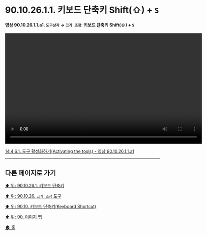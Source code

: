# 90.10.26.1.1. 키보드 단축키 Shift(⇧) + `S`

<a id="90-10-26-01-01-a1"></a>

#### 영상 90.10.26.1.1.a1. `도구상자` → `크기 조정`: 키보드 단축키 Shift(⇧) + `S`
<video controls="controls" width="640" height="360" src="https://github.com/wonder13662/gimp/assets/15767104/df96fdb1-32db-4332-9a8c-e1dc6c739791"></video>

[14.4.6.1. 도구 활성화하기(Activating the tools) - 영상 90.10.26.1.1.a1](./14-04-06-01-activating_the_tool.md#90-10-26-01-01-a1)

***

## 다른 페이지로 가기

[⬆️ 위: 90.10.26.1. 키보드 단축키](./90-10-26-01-00-keyboard_shortcut.md)

[⬆️ 위: 90.10.26. `크기 조정` 도구](./90-10-26-00-scale.md)

[⬆️ 위: 90.10. 키보드 단축키(Keyboard Shortcut)](./90-10-00-keyboard_shortcut.md)

[⬆️ 위: 90. 이미지 맵](./90-00-image-map.md)

[🏠 홈](./00-home.md)